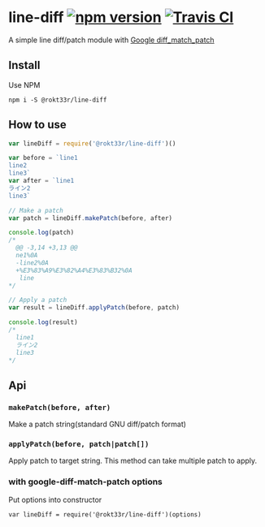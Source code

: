 # line-diff [![npm version](https://badge.fury.io/js/%40rokt33r%2Fline-diff.svg)](http://badge.fury.io/js/%40rokt33r%2Fline-diff) [![Travis CI](https://travis-ci.org/Rokt33r/line-diff.svg?branch=master)](https://travis-ci.org/Rokt33r/line-diff)


A simple line diff/patch module with [Google diff_match_patch](https://code.google.com/p/google-diff-match-patch/)

## Install

Use NPM
```
npm i -S @rokt33r/line-diff
```

## How to use

``` js
var lineDiff = require('@rokt33r/line-diff')()

var before = `line1
line2
line3`
var after = `line1
ライン2
line3`

// Make a patch
var patch = lineDiff.makePatch(before, after)

console.log(patch)
/*
  @@ -3,14 +3,13 @@
  ne1%0A
  -line2%0A
  +%E3%83%A9%E3%82%A4%E3%83%B32%0A
   line
*/

// Apply a patch
var result = lineDiff.applyPatch(before, patch)

console.log(result)
/*
  line1
  ライン2
  line3
*/
```

## Api

### `makePatch(before, after)`
Make a patch string(standard GNU diff/patch format)

### `applyPatch(before, patch|patch[])`
Apply patch to target string. This method can take multiple patch to apply.

### with google-diff-match-patch options

Put options into constructor
```
var lineDiff = require('@rokt33r/line-diff')(options)
```
